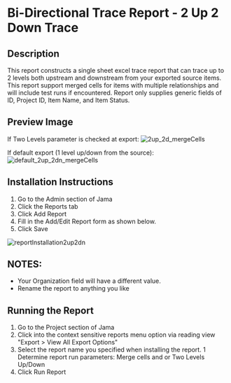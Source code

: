 # Bi-Directional Trace Report - 2 Up 2 Down Trace

## Description
This report constructs a single sheet excel trace report that can trace up to 2 levels both upstream and downstream from your exported source items. This report support merged cells for items with multiple relationships and will include test runs if encountered. Report only supplies generic fields of ID, Project ID, Item Name, and Item Status. 

## Preview Image
If Two Levels parameter is checked at export:
![2up_2d_mergeCells](https://user-images.githubusercontent.com/99203913/189504820-f58f5a56-b15d-4c4f-9279-4c70aa8a00b2.png)

If default export (1 level up/down from the source):
![default_2up_2dn_mergeCells](https://user-images.githubusercontent.com/99203913/189504870-11e9272d-c1fe-4769-83a8-4f3df257a2e6.png)


## Installation Instructions
1. Go to the Admin section of Jama
1. Click the Reports tab
1. Click Add Report
1. Fill in the Add/Edit Report form as shown below.
1. Click Save

![reportInstallation2up2dn](https://user-images.githubusercontent.com/99203913/189504914-454592b8-8706-409b-bfbe-a59cc24fefb7.png)


## NOTES: 
- Your Organization field will have a different value.  
- Rename the report to anything you like


## Running the Report
1. Go to the Project section of Jama
1. Click into the context sensitive reports menu option via reading view "Export > View All Export Options"
1. Select the report name you specified when installing the report.
1  Determine report run parameters: Merge cells and or Two Levels Up/Down 
1. Click Run Report
